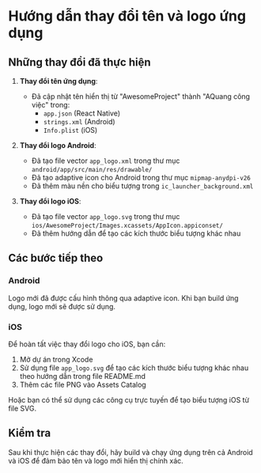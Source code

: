 # Hướng dẫn thay đổi tên và logo ứng dụng

## Những thay đổi đã thực hiện

1. **Thay đổi tên ứng dụng**:
   - Đã cập nhật tên hiển thị từ "AwesomeProject" thành "AQuang công việc" trong:
     - `app.json` (React Native)
     - `strings.xml` (Android)
     - `Info.plist` (iOS)

2. **Thay đổi logo Android**:
   - Đã tạo file vector `app_logo.xml` trong thư mục `android/app/src/main/res/drawable/`
   - Đã tạo adaptive icon cho Android trong thư mục `mipmap-anydpi-v26`
   - Đã thêm màu nền cho biểu tượng trong `ic_launcher_background.xml`

3. **Thay đổi logo iOS**:
   - Đã tạo file vector `app_logo.svg` trong thư mục `ios/AwesomeProject/Images.xcassets/AppIcon.appiconset/`
   - Đã thêm hướng dẫn để tạo các kích thước biểu tượng khác nhau

## Các bước tiếp theo

### Android

Logo mới đã được cấu hình thông qua adaptive icon. Khi bạn build ứng dụng, logo mới sẽ được sử dụng.

### iOS

Để hoàn tất việc thay đổi logo cho iOS, bạn cần:

1. Mở dự án trong Xcode
2. Sử dụng file `app_logo.svg` để tạo các kích thước biểu tượng khác nhau theo hướng dẫn trong file README.md
3. Thêm các file PNG vào Assets Catalog

Hoặc bạn có thể sử dụng các công cụ trực tuyến để tạo biểu tượng iOS từ file SVG.

## Kiểm tra

Sau khi thực hiện các thay đổi, hãy build và chạy ứng dụng trên cả Android và iOS để đảm bảo tên và logo mới hiển thị chính xác.